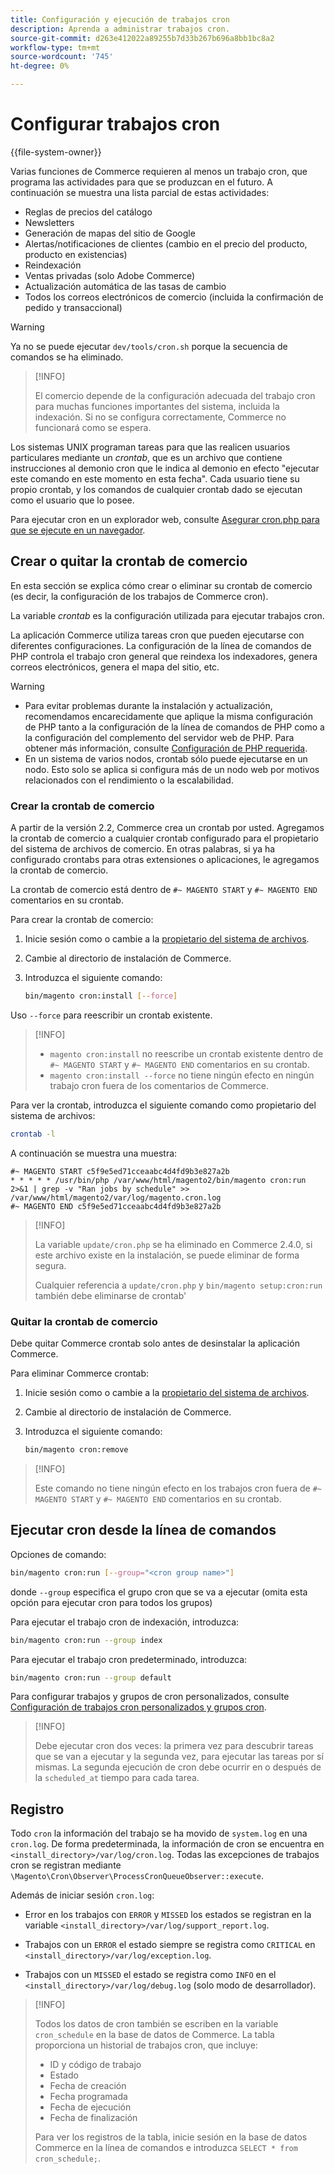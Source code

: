 ```yaml
---
title: Configuración y ejecución de trabajos cron
description: Aprenda a administrar trabajos cron.
source-git-commit: d263e412022a89255b7d33b267b696a8bb1bc8a2
workflow-type: tm+mt
source-wordcount: '745'
ht-degree: 0%

---
```



# Configurar trabajos cron

{{file-system-owner}}

Varias funciones de Commerce requieren al menos un trabajo cron, que programa las actividades para que se produzcan en el futuro. A continuación se muestra una lista parcial de estas actividades:

- Reglas de precios del catálogo
- Newsletters
- Generación de mapas del sitio de Google
- Alertas/notificaciones de clientes (cambio en el precio del producto, producto en existencias)
- Reindexación
- Ventas privadas (solo Adobe Commerce)
- Actualización automática de las tasas de cambio
- Todos los correos electrónicos de comercio (incluida la confirmación de pedido y transaccional)

>[!WARNING]
>
>Ya no se puede ejecutar `dev/tools/cron.sh` porque la secuencia de comandos se ha eliminado.

>[!INFO]
>
>El comercio depende de la configuración adecuada del trabajo cron para muchas funciones importantes del sistema, incluida la indexación. Si no se configura correctamente, Commerce no funcionará como se espera.

Los sistemas UNIX programan tareas para que las realicen usuarios particulares mediante un _crontab_, que es un archivo que contiene instrucciones al demonio cron que le indica al demonio en efecto &quot;ejecutar este comando en este momento en esta fecha&quot;. Cada usuario tiene su propio crontab, y los comandos de cualquier crontab dado se ejecutan como el usuario que lo posee.

Para ejecutar cron en un explorador web, consulte [Asegurar cron.php para que se ejecute en un navegador](../security/secure-cron-php.md).

## Crear o quitar la crontab de comercio

En esta sección se explica cómo crear o eliminar su crontab de comercio (es decir, la configuración de los trabajos de Commerce cron).

La variable _crontab_ es la configuración utilizada para ejecutar trabajos cron.

La aplicación Commerce utiliza tareas cron que pueden ejecutarse con diferentes configuraciones. La configuración de la línea de comandos de PHP controla el trabajo cron general que reindexa los indexadores, genera correos electrónicos, genera el mapa del sitio, etc.

>[!WARNING]
>
>- Para evitar problemas durante la instalación y actualización, recomendamos encarecidamente que aplique la misma configuración de PHP tanto a la configuración de la línea de comandos de PHP como a la configuración del complemento del servidor web de PHP. Para obtener más información, consulte [Configuración de PHP requerida](../../installation/prerequisites/php-settings.md).
>- En un sistema de varios nodos, crontab sólo puede ejecutarse en un nodo. Esto solo se aplica si configura más de un nodo web por motivos relacionados con el rendimiento o la escalabilidad.


### Crear la crontab de comercio

A partir de la versión 2.2, Commerce crea un crontab por usted. Agregamos la crontab de comercio a cualquier crontab configurado para el propietario del sistema de archivos de comercio. En otras palabras, si ya ha configurado crontabs para otras extensiones o aplicaciones, le agregamos la crontab de comercio.

La crontab de comercio está dentro de `#~ MAGENTO START` y `#~ MAGENTO END` comentarios en su crontab.

Para crear la crontab de comercio:

1. Inicie sesión como o cambie a la [propietario del sistema de archivos](../../installation/prerequisites/file-system/overview.md).
1. Cambie al directorio de instalación de Commerce.
1. Introduzca el siguiente comando:

   ```bash
   bin/magento cron:install [--force]
   ```

Uso `--force` para reescribir un crontab existente.

>[!INFO]
>
>- `magento cron:install` no reescribe un crontab existente dentro de `#~ MAGENTO START` y `#~ MAGENTO END` comentarios en su crontab.
>- `magento cron:install --force` no tiene ningún efecto en ningún trabajo cron fuera de los comentarios de Commerce.


Para ver la crontab, introduzca el siguiente comando como propietario del sistema de archivos:

```bash
crontab -l
```

A continuación se muestra una muestra:

```terminal
#~ MAGENTO START c5f9e5ed71cceaabc4d4fd9b3e827a2b
* * * * * /usr/bin/php /var/www/html/magento2/bin/magento cron:run 2>&1 | grep -v "Ran jobs by schedule" >> /var/www/html/magento2/var/log/magento.cron.log
#~ MAGENTO END c5f9e5ed71cceaabc4d4fd9b3e827a2b
```

>[!INFO]
>
>La variable `update/cron.php` se ha eliminado en Commerce 2.4.0, si este archivo existe en la instalación, se puede eliminar de forma segura.
>
>Cualquier referencia a `update/cron.php` y `bin/magento setup:cron:run` también debe eliminarse de crontab&#39;

### Quitar la crontab de comercio

Debe quitar Commerce crontab solo antes de desinstalar la aplicación Commerce.

Para eliminar Commerce crontab:

1. Inicie sesión como o cambie a la [propietario del sistema de archivos](../../installation/prerequisites/file-system/overview.md).
1. Cambie al directorio de instalación de Commerce.
1. Introduzca el siguiente comando:

   ```bash
   bin/magento cron:remove
   ```

>[!INFO]
>
>Este comando no tiene ningún efecto en los trabajos cron fuera de `#~ MAGENTO START` y `#~ MAGENTO END` comentarios en su crontab.

## Ejecutar cron desde la línea de comandos

Opciones de comando:

```bash
bin/magento cron:run [--group="<cron group name>"]
```

donde `--group` especifica el grupo cron que se va a ejecutar (omita esta opción para ejecutar cron para todos los grupos)

Para ejecutar el trabajo cron de indexación, introduzca:

```bash
bin/magento cron:run --group index
```

Para ejecutar el trabajo cron predeterminado, introduzca:

```bash
bin/magento cron:run --group default
```

Para configurar trabajos y grupos de cron personalizados, consulte [Configuración de trabajos cron personalizados y grupos cron](../cron/custom-cron.md).

>[!INFO]
>
>Debe ejecutar cron dos veces: la primera vez para descubrir tareas que se van a ejecutar y la segunda vez, para ejecutar las tareas por sí mismas. La segunda ejecución de cron debe ocurrir en o después de la `scheduled_at` tiempo para cada tarea.

## Registro

Todo `cron` la información del trabajo se ha movido de `system.log` en una `cron.log`.
De forma predeterminada, la información de cron se encuentra en `<install_directory>/var/log/cron.log`.
Todas las excepciones de trabajos cron se registran mediante `\Magento\Cron\Observer\ProcessCronQueueObserver::execute`.

Además de iniciar sesión `cron.log`:

- Error en los trabajos con `ERROR` y `MISSED` los estados se registran en la variable `<install_directory>/var/log/support_report.log`.

- Trabajos con un `ERROR` el estado siempre se registra como `CRITICAL` en `<install_directory>/var/log/exception.log`.

- Trabajos con un `MISSED` el estado se registra como `INFO` en el `<install_directory>/var/log/debug.log` (solo modo de desarrollador).

>[!INFO]
>
>Todos los datos de cron también se escriben en la variable `cron_schedule` en la base de datos de Commerce. La tabla proporciona un historial de trabajos cron, que incluye:
>
>- ID y código de trabajo
>- Estado
>- Fecha de creación
>- Fecha programada
>- Fecha de ejecución
>- Fecha de finalización
>
>Para ver los registros de la tabla, inicie sesión en la base de datos Commerce en la línea de comandos e introduzca `SELECT * from cron_schedule;`.
